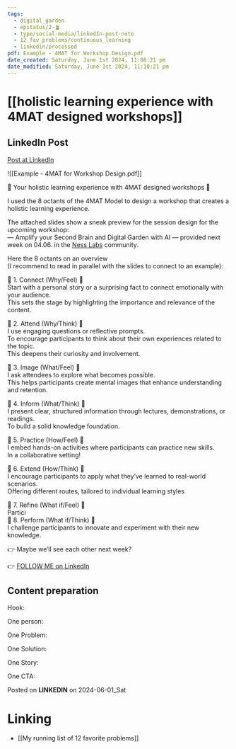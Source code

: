```yaml
---
tags:
  - digital_garden
  - epstatus/2-🪴
  - type/social-media/linkedIn-post-note
  - 12_fav_problems/continuous_learning
  - linkedin/processed
pdf: Example - 4MAT for Workshop Design.pdf
date_created: Saturday, June 1st 2024, 11:08:21 pm
date_modified: Saturday, June 1st 2024, 11:10:21 pm
---
```

# [[holistic learning experience with 4MAT designed workshops]]
## LinkedIn Post
[Post at LinkedIn](https://www.linkedin.com/posts/sebastiankamilli_a-holistic-learning-experience-with-4mat-activity-7202579637078503424-4jko?utm_source=share&utm_medium=member_desktop)

![[Example - 4MAT for Workshop Design.pdf]]

🌟 Your holistic learning experience with 4MAT designed workshops 🌟  

I used the 8 octants of the 4MAT Model to design a workshop that creates a holistic learning experience.  
  
The attached slides show a sneak preview for the session design for the upcoming workshop:  
— Amplify your Second Brain and Digital Garden with AI — provided next week on 04.06. in the [Ness Labs](https://www.linkedin.com/company/nesslabs/) community.  

Here the 8 octants on an overview  
(I recommend to read in parallel with the slides to connect to an example):  
  
🔹 1. Connect (Why/Feel) 🔹  
Start with a personal story or a surprising fact to connect emotionally with your audience.  
This sets the stage by highlighting the importance and relevance of the content.  
  
🔹 2. Attend (Why/Think) 🔹  
I use engaging questions or reflective prompts.  
To encourage participants to think about their own experiences related to the topic.  
This deepens their curiosity and involvement.  
  
🔹 3. Image (What/Feel) 🔹  
I ask attendees to explore what becomes possible.  
This helps participants create mental images that enhance understanding and retention.  
  
🔹 4. Inform (What/Think) 🔹  
I present clear, structured information through lectures, demonstrations, or readings.  
To build a solid knowledge foundation.  
  
🔹 5. Practice (How/Feel) 🔹  
I embed hands-on activities where participants can practice new skills.  
In a collaborative setting!  
  
🔹 6. Extend (How/Think) 🔹  
I encourage participants to apply what they’ve learned to real-world scenarios.  
Offering different routes, tailored to individual learning styles  
  
🔹 7. Refine (What if/Feel) 🔹  
Partici  
🔹 8. Perform (What if/Think) 🔹  
I challenge participants to innovate and experiment with their new knowledge.  
  
👉 Maybe we’ll see each other next week?

👉 [FOLLOW ME on LinkedIn](https://www.linkedin.com/comm/mynetwork/discovery-see-all?usecase=PEOPLE_FOLLOWS&followMember=sebastiankamilli)

## Content preparation

Hook:

One person:

One Problem: 

One Solution:

One Story:

One CTA:

Posted on **LINKEDIN** on 2024-06-01_Sat
# Linking
+ [[My running list of 12 favorite problems]]